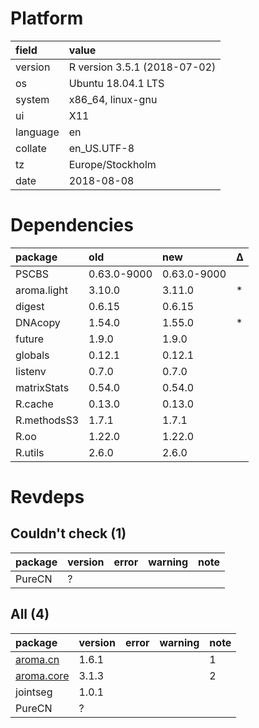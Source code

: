 # Platform

|field    |value                        |
|:--------|:----------------------------|
|version  |R version 3.5.1 (2018-07-02) |
|os       |Ubuntu 18.04.1 LTS           |
|system   |x86_64, linux-gnu            |
|ui       |X11                          |
|language |en                           |
|collate  |en_US.UTF-8                  |
|tz       |Europe/Stockholm             |
|date     |2018-08-08                   |

# Dependencies

|package     |old         |new         |Δ  |
|:-----------|:-----------|:-----------|:--|
|PSCBS       |0.63.0-9000 |0.63.0-9000 |   |
|aroma.light |3.10.0      |3.11.0      |*  |
|digest      |0.6.15      |0.6.15      |   |
|DNAcopy     |1.54.0      |1.55.0      |*  |
|future      |1.9.0       |1.9.0       |   |
|globals     |0.12.1      |0.12.1      |   |
|listenv     |0.7.0       |0.7.0       |   |
|matrixStats |0.54.0      |0.54.0      |   |
|R.cache     |0.13.0      |0.13.0      |   |
|R.methodsS3 |1.7.1       |1.7.1       |   |
|R.oo        |1.22.0      |1.22.0      |   |
|R.utils     |2.6.0       |2.6.0       |   |

# Revdeps

## Couldn't check (1)

|package |version |error |warning |note |
|:-------|:-------|:-----|:-------|:----|
|PureCN  |?       |      |        |     |

## All (4)

|package                             |version |error |warning |note |
|:-----------------------------------|:-------|:-----|:-------|:----|
|[aroma.cn](problems.md#aromacn)     |1.6.1   |      |        |1    |
|[aroma.core](problems.md#aromacore) |3.1.3   |      |        |2    |
|jointseg                            |1.0.1   |      |        |     |
|PureCN                              |?       |      |        |     |

